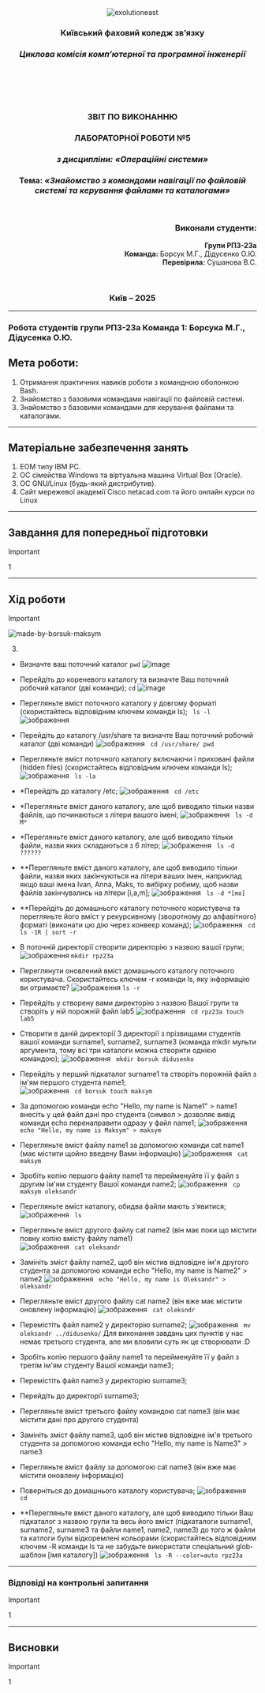 <div
 align="center">
  <img src="https://github.com/user-attachments/assets/dcdd0d7c-164c-4a93-a6d8-84b6015c07aa" alt="exolutioneast">
</div>
<div align="center">

### **Київський фаховий коледж зв’язку**  
### *Циклова комісія комп’ютерної та програмної інженерії*  

<br/><br/><br/><br/>


### **ЗВІТ ПО ВИКОНАННЮ** 
### **ЛАБОРАТОРНОЇ РОБОТИ №5**  
### *з дисципліни: «Операційні системи»*  

  
### **Тема:** *«Знайомство з командами навігації по файловій системі та керування файлами та каталогами»*  

<br/>

</div>

<div align="right">

### **Виконали студенти:**  
**Групи РПЗ-23а**  
**Команда:** Борсук М.Г., Дідусенко О.Ю.  
**Перевірила:** Сушанова В.С.  

</div>

<div align="center">

<br/>

### **Київ – 2025**  

</div>


---

### Робота студентів групи РПЗ-23а Команда 1: Борсука М.Г., Дідусенка О.Ю.


## Мета роботи:  
1. Отримання практичних навиків роботи з командною оболонкою Bash.
2. Знайомство з базовими командами навігації по файловій системі.
3. Знайомство з базовими командами для керування файлами та каталогами.

---

## Матеріальне забезпечення занять  
1. ЕОМ типу IBM PC.
2. ОС сімейства Windows та віртуальна машина Virtual Box (Oracle).
3. ОС GNU/Linux (будь-який дистрибутив).
4. Сайт мережевої академії Cisco netacad.com та його онлайн курси по Linux


---

## Завдання для попередньої підготовки  
>[!IMPORTANT]
>1


---

## Хід роботи  
>[!IMPORTANT]
>![made-by-borsuk-maksym](https://github.com/user-attachments/assets/68d0a6b6-134b-4446-a841-61b9dc7c958b)

3.
- Визначте ваш поточний каталог
  ```pwd``` 
![image](https://github.com/user-attachments/assets/3923c962-6f5e-4dc1-8851-4aa340b6ffe1)

- Перейдіть до кореневого каталогу та визначте Ваш поточний робочий каталог (дві команди);
``` cd ```
![image](https://github.com/user-attachments/assets/292fb02c-e220-4093-b40c-d36123aaa8ef)


- Перегляньте вміст поточного каталогу у довгому форматі (скористайтесь відповідним ключем команди ls);
``` ls -l```
  ![зображення](https://github.com/user-attachments/assets/9bfe8503-b2fa-4f21-bb0f-cdcb99625c9e)

- Перейдіть до каталогу /usr/share та визначте Ваш поточний робочий каталог (дві команди)
  ![зображення](https://github.com/user-attachments/assets/d8858ad9-6ec6-4aab-b1b2-ee575b1bc4d1)
``` cd /usr/share/ pwd```
- Перегляньте вміст поточного каталогу включаючи і приховані файли (hidden files) (скористайтесь відповідним ключем команди ls);
![зображення](https://github.com/user-attachments/assets/0669eb15-80f0-4dc5-97f9-dc1f7822c87a)
``` ls -la```
- *Перейдіть до каталогу /etc;
  ![зображення](https://github.com/user-attachments/assets/a4660579-21e0-45fc-a817-f7653410cfe4)
``` cd /etc```
- *Перегляньте вміст даного каталогу, але щоб виводило тільки назви файлів, що починаються з літери вашого імені;
![зображення](https://github.com/user-attachments/assets/8c702bf7-63b7-4da9-816a-e6f8b615a40f)
``` ls -d M*```
- *Перегляньте вміст даного каталогу, але щоб виводило тільки файли, назви яких складаються з 6 літер;
![зображення](https://github.com/user-attachments/assets/1eb27a63-7683-48d1-89f5-65675c9939c0)
``` ls -d ??????```
- **Перегляньте вміст даного каталогу, але щоб виводило тільки файли, назви яких закінчуються на літери ваших імен, наприклад якщо ваші імена Ivan, Anna, Maks, то вибірку робиму, щоб назви файлів закінчувались на літери [i,a,m];
![зображення](https://github.com/user-attachments/assets/694ac498-12b7-4a5d-9f1e-d941e4981cff)
``` ls -d *[mo]```
- **Перейдіть до домашнього каталогу поточного користувача та перегляньте його вміст у рекурсивному (зворотному до алфавітного) форматі (виконати цю дію через конвеєр команд);
![зображення](https://github.com/user-attachments/assets/b41896ca-3e6c-4bbb-a84e-ef9b2627f0fe)
``` cd ls -1R | sort -r```
- В поточній директорії створити директорію з назвою вашої групи;  
![зображення](https://github.com/user-attachments/assets/c34df9a7-5d44-43d0-88ac-33685c9c8c20)
```mkdir rpz23a```
- Переглянути оновлений вміст домашнього каталогу поточного користувача. Скористайтесь ключем -r команди ls, яку інформацію ви отримаєте?
![зображення](https://github.com/user-attachments/assets/220690ee-017d-45bb-9634-2d78ebc17a47)
```ls -r```
- Перейдіть у створену вами директорію з назвою Вашої групи та створіть у ній порожній файл lab5
![зображення](https://github.com/user-attachments/assets/06aba7ad-46cb-448d-83c7-12b5ae282397)
``` cd rpz23a touch lab5```
- Створити в даній директорії 3 директорії з прізвищами студентів вашої команди surname1, surname2, surname3 (команда mkdir мульти аргумента, тому всі три каталоги можна створити однією командою);
![зображення](https://github.com/user-attachments/assets/bb9608ad-1caf-4453-949d-894dfd339135)
``` mkdir borsuk didusenko```
- Перейдіть у перший підкаталог surname1 та створіть порожній файл з ім'ям першого студента name1;  
![зображення](https://github.com/user-attachments/assets/956b247e-c346-41c7-bcf7-88fd11981615)
``` cd borsuk touch maksym```
- За допомогою команди echo "Hello, my name is Name1" > name1 внесіть у цей файл дані про студента (символ > дозволяє вивід команди echo перенаправити одразу у файл name1;
![зображення](https://github.com/user-attachments/assets/25c2ad63-5820-410e-9c4e-cc225fa0203d)
``` echo "Hello, my name is Maksym" > maksym```
- Перегляньте вміст файлу name1 за допомогою команди cat name1 (має містити щойно введену Вами інформацію)
![зображення](https://github.com/user-attachments/assets/16db000e-2b68-46b2-86de-6de954e1ec34)
``` cat maksym```
- Зробіть копію першого файлу name1 та перейменуйте її у файл з другим ім'ям студенту Вашої команди name2;
![зображення](https://github.com/user-attachments/assets/4f84ab87-cef1-4008-9d35-0016c1a4fbc7)
``` cp maksym oleksandr```
- Перегляньте вміст каталогу, обидва файли мають з'явитися; 
![зображення](https://github.com/user-attachments/assets/4e4426ac-fa89-4e25-98b7-eb5d06a53e68)
``` ls```
- Перегляньте вміст другого файлу cat name2 (він має поки що містити повну копію вмісту файлу name1)  
![зображення](https://github.com/user-attachments/assets/77dc0c03-e9bf-43f5-9ea1-2e490d1312aa)
``` cat oleksandr```
- Замініть зміст файлу name2, щоб він містив відповідне ім'я другого студента за допомогою команди echo "Hello, my name is Name2" > name2
![зображення](https://github.com/user-attachments/assets/f602346c-b858-4167-87b9-d09e3663b6b3)
``` echo "Hello, my name is Oleksandr" > oleksandr```
- Перегляньте вміст другого файлу cat name2 (він вже має містити оновлену інформацію)
![зображення](https://github.com/user-attachments/assets/28df0fdf-7431-465c-b200-7a12c4ab34f9)
``` cat oleksndr```
- Перемістіть файл name2 у директорію surname2;
![зображення](https://github.com/user-attachments/assets/a3615903-2441-4387-b50c-a70b61d9e009)
``` mv oleksandr ../didusenko/```
Для виконання завдань цих пунктів у нас немає третього студента, але ми вловили суть як це створювати :D
- Зробіть копію першого файлу name1 та перейменуйте її у файл з третім ім'ям студенту Вашої команди name3;
- Перемістіть файл name3 у директорію surname3;
- Перейдіть до директорії  surname3;
- Перегляньте вміст третього файлу командою cat name3 (він має містити дані про другого студента)
- Замініть зміст файлу name3, щоб він містив відповідне ім'я третього студента за допомогою команди echo "Hello, my name is Name3" > name3
- Перегляньте вміст файлу за допомогою  cat name3 (він вже має містити оновлену інформацію) 

- Поверніться до домашнього каталогу користувача;
  ![зображення](https://github.com/user-attachments/assets/bca21d3e-b93b-466d-bd2c-49e520a76ef4)
``` cd```
- **Перегляньте вміст даного каталогу, але щоб виводило тільки Ваш підкаталог з назвою групи та весь його вміст (підкаталоги surname1, surname2, surname3 та файли name1, name2, name3) до того ж файли та катлоги були відкоремлені кольорами (скористайтесь відповідним ключем -R команди ls та не забудьте використати спеціальний glob-шаблон [імя каталогу])
![зображення](https://github.com/user-attachments/assets/e5515b77-440f-4327-a848-6b0ef4aad0c1)
``` ls -R --color=auto rpz23a```

---

### Відповіді на контрольні запитання  
>[!IMPORTANT]
> 1

---

## Висновки  

>[!IMPORTANT]
> 1
